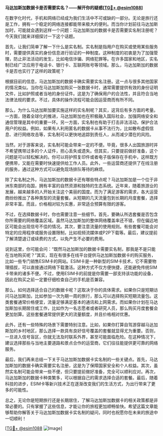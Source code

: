 **马达加斯加数据卡是否需要实名？——解开你的疑惑[[TG💪+ @esim1088](https://t.me/s/esim1088)]**

在数字化时代，手机和网络已经成为我们生活中不可或缺的一部分。无论是旅行还是工作，拥有一个稳定的网络连接都能带来极大的便利。而当你计划前往马达加斯加时，可能就会遇到这样一个问题：马达加斯加的数据卡是否需要实名制注册呢？今天我们就来详细探讨一下这个话题。

首先，让我们简单了解一下什么是实名制。实名制是指用户在购买或使用某些服务时，需要提供真实的身份信息进行验证的一种制度。这种制度的初衷是为了加强管理，防止非法活动的发生，比如电信诈骗、网络犯罪等。在许多国家和地区，实名制已经广泛应用于电话卡、银行卡、互联网账号等领域。那么，马达加斯加的数据卡是否也实行了这样的政策呢？

根据目前的信息，马达加斯加的数据卡确实需要实名注册。这一点与很多其他国家的情况类似。当你在马达加斯加购买一张数据卡时，通常需要提供有效的身份证明文件，比如护照或者当地的身份证件。这是为了确保用户的合法性，并且符合当地法律法规的要求。不过，具体的操作流程可能会因运营商而有所不同。

那么，为什么马达加斯加要实施这样的实名制呢？其实，这背后有多方面的考量。一方面，随着全球化的推进，马达加斯加也在积极融入国际社会，加强网络安全和通信管理是其中的重要一环。另一方面，实名制也有助于打击非法活动，保护合法用户的权益。例如，如果有人利用匿名的数据卡从事不法行为，比如散布虚假信息、进行网络攻击等，实名制可以更快地追踪到责任人，从而减少潜在的风险。

当然，对于游客来说，实名制可能会带来一定的不便。毕竟，很多人出国旅游时并不希望携带过多的个人证件，担心丢失或遗失。但其实，只要提前做好准备，这个问题是可以轻松解决的。你可以将护照复印件或者电子版保存在手机中，这样既方便携带，又能在需要时快速提供给工作人员。此外，一些运营商还提供了在线注册的服务，通过这种方式可以避免现场排队等待的麻烦。

除了实名制之外，马达加斯加的数据卡还有哪些特点呢？马达加斯加是一个位于非洲东南部的岛国，拥有丰富的自然资源和独特的生态系统。近年来，随着旅游业的发展，越来越多的人开始关注这个美丽的国度。而为了满足游客的需求，各大运营商纷纷推出了各种类型的流量套餐。从短期的几天流量包到长期的月度套餐，选择非常丰富。而且，价格相对较为实惠，非常适合预算有限的游客。

不过，在选择数据卡时，你也需要注意一些细节。首先，要确认所选套餐是否包含你所需要的网络覆盖区域。虽然马达加斯加的整体网络覆盖率还不错，但在偏远地区可能会出现信号不佳的情况。其次，要注意流量的使用规则。有些套餐可能会对特定的应用程序或服务设置限制，比如视频流媒体或P2P下载等。最后，建议提前了解清楚退订或续费的方式，以免产生不必要的费用。

说到这里，你可能会问：“既然马达加斯加的数据卡需要实名制，那我是不是只能在当地购买呢？”其实，现在有很多在线平台提供马达加斯加数据卡的购买服务，比如一些专门销售ESIM卡的网站。ESIM卡是一种新型的SIM卡技术，它不需要物理插拔，可以直接通过网络下载激活。这种方式不仅方便快捷，还能避免传统SIM卡带来的诸多不便。不过，使用ESIM卡的前提是你需要一部支持该功能的设备，因此在购买之前一定要仔细检查自己的手机是否兼容。

那么，如何选择适合自己的数据卡呢？这取决于你的具体需求。如果你只是短期访问马达加斯加，比如参加一次为期一周的旅行，那么可以选择购买短期流量包。这类套餐通常价格便宜，流量足够满足基本的通讯和上网需求。而如果你计划在马达加斯加长期居住或工作，比如作为一名志愿者或者研究人员，那么购买月度套餐会更加划算。这些套餐通常提供更大的流量额度，并且价格相对优惠。

此外，还有一些特殊的场景下需要特别注意。比如，如果你打算自驾游穿越马达加斯加的乡村地区，那么选择一款具有良好信号覆盖的套餐就显得尤为重要。否则，一旦进入信号盲区，你就无法及时联系外界，甚至可能面临危险。在这种情况下，建议选择那些与当地主要道路和景点合作的运营商，它们往往能提供更可靠的网络服务。

最后，我们再来总结一下关于马达加斯加数据卡实名制的一些关键点。首先，马达加斯加的数据卡确实需要实名注册，这是为了保障国家安全和个人权益。其次，虽然实名制可能会带来一些不便，但只要提前做好准备，完全可以顺利应对。再次，马达加斯加的数据卡种类繁多，可以根据自己的需求选择合适的套餐。最后，随着科技的进步，ESIM卡等新兴技术正在逐渐改变我们的生活方式，为出行带来了更多的可能性。

总之，无论你是短期旅行还是长期居住，了解马达加斯加数据卡的相关政策都是非常必要的。只有掌握了这些信息，才能让你的旅程更加顺畅愉快。希望这篇文章能够帮助你解答关于马达加斯加数据卡实名制的疑问，同时也祝愿你在未来的旅途中一切顺利！

[[TG💪+ @esim1088](https://t.me/s/esim1088) ![Image](https://i.postimg.cc/4NQfJmqS/Snipaste-2025-05-13-00-14-12.png)]